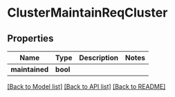 # ClusterMaintainReqCluster

## Properties
Name | Type | Description | Notes
------------ | ------------- | ------------- | -------------
**maintained** | **bool** |  | 

[[Back to Model list]](../README.md#documentation-for-models) [[Back to API list]](../README.md#documentation-for-api-endpoints) [[Back to README]](../README.md)


